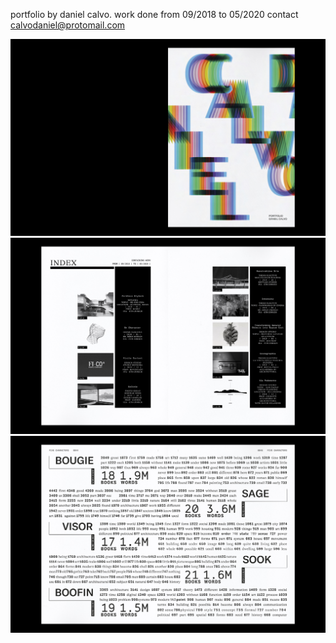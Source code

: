 portfolio by daniel calvo. work done from 09/2018 to 05/2020
contact calvodaniel@protomail.com

![Image](/pf20-danielcalvo-1.jpg)
![Image](/pf20-danielcalvo-2.jpg)
![Image](/pf20-danielcalvo-3.jpg)
